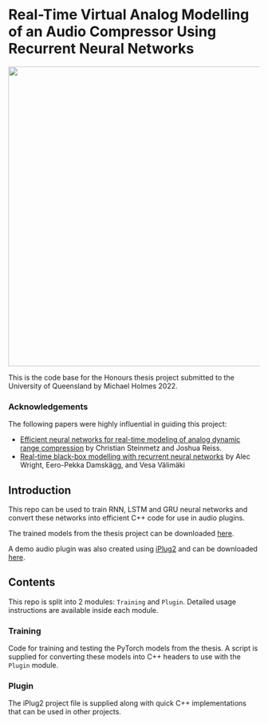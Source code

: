 # Real-Time Virtual Analog Modelling of an Audio Compressor Using Recurrent Neural Networks
<p align="center">
  <img src="https://hcloudh.com/nextcloud/s/nbZBGJ9C95BffFn/download/logo.png" width="600">
</p>

This is the code base for the Honours thesis project submitted to the University of Queensland by Michael Holmes 2022.

### Acknowledgements
The following papers were highly influential in guiding this project:
* [Efficient neural networks for real-time modeling of analog dynamic range compression](https://arxiv.org/abs/2102.06200) by Christian Steinmetz and Joshua Reiss.
* [Real-time black-box modelling with recurrent neural networks](http://dafx.de/paper-archive/2019/DAFx2019_paper_43.pdf) by Alec Wright, Eero-Pekka Damskägg, and Vesa Välimäki 

## Introduction
This repo can be used to train RNN, LSTM and GRU neural networks and convert these networks into efficient C++ code for use in audio plugins. 

The trained models from the thesis project can be downloaded [here](https://hcloudh.com/nextcloud/s/9rWEe6EHQq4x4DS/download/All_Models.zip).

A demo audio plugin was also created using [iPlug2](https://github.com/iPlug2/iPlug2) and can be downloaded [here](https://hcloudh.com/nextcloud/s/mxBCBoyYKQzmjcL).


## Contents
This repo is split into 2 modules: `Training` and `Plugin`. Detailed usage instructions are available inside each module.

### Training
Code for training and testing the PyTorch models from the thesis. A script is supplied for converting these models into C++ headers to use with the `Plugin` module.

### Plugin
The iPlug2 project file is supplied along with quick C++ implementations that can be used in other projects.  
